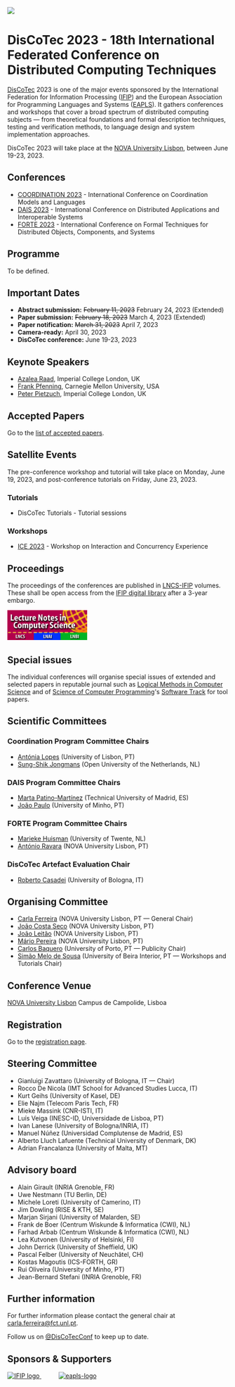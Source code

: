 [![](discotec2023-banner.v3.png)](https://www.discotec.org/2023/)

# DisCoTec 2023 - 18th International Federated Conference on Distributed Computing Techniques

[DisCoTec](https://www.discotec.org) 2023 is one of the major events sponsored by the International Federation for Information Processing ([IFIP](http://www.ifip.org)) and the European Association for Programming Languages and Systems ([EAPLS](https://eapls.org)). It gathers conferences and workshops that cover a broad spectrum of distributed computing subjects — from theoretical foundations and formal description techniques, testing and verification methods, to language design and system implementation approaches.

DisCoTec 2023 will take place at the [NOVA University Lisbon](https://www.unl.pt/en), between June 19-23, 2023.  

## Conferences
* [COORDINATION 2023](https://www.discotec.org/2023/coordination) - International Conference on Coordination Models and Languages
* [DAIS 2023](https://www.discotec.org/2023/dais) - International Conference on Distributed Applications and Interoperable Systems
* [FORTE 2023](https://www.discotec.org/2023/forte) - International Conference on Formal Techniques for Distributed Objects, Components, and Systems

## Programme

To be defined.

## Important Dates
* **Abstract submission:** ~~February 11, 2023~~ February 24, 2023 (Extended)
* **Paper submission:** ~~February 18, 2023~~ March 4, 2023 (Extended)
* **Paper notification:** ~~March 31, 2023~~ April 7, 2023
* **Camera-ready:** April 30, 2023
* **DisCoTec conference:** June 19-23, 2023

## Keynote Speakers

* [Azalea Raad](https://www.soundandcomplete.org/), Imperial College London, UK
* [Frank Pfenning](https://www.cs.cmu.edu/~fp/), Carnegie Mellon University, USA
* [Peter Pietzuch](https://www.doc.ic.ac.uk/~prp/), Imperial College London, UK


## Accepted Papers

Go to the [list of accepted papers](https://www.discotec.org/2023/accepted-papers).

## Satellite Events
The pre-conference workshop and tutorial will take place on Monday, June 19, 2023, and post-conference tutorials on Friday, June 23, 2023.

<!--DisCoTec 2023 gathers tutorials and workshops that cover a broad spectrum of distributed computing subjects — from theoretical foundations and formal description techniques, testing and verification methods, to language design and system implementation approaches.

[Call for Satellite Events Proposals](csep.md): We invite the community to submit proposals for tutorials on topics related to the distributed computing field.
-->

 
<!-- ### Important Dates
 For all workshops:
- **Workshop proposal submission deadline:** ~~January 30, 2023~~ February 13, 2023 (Extended)
- **Notification of accepted workshop proposals:** ~~February 2, 2023~~ February 16, 2023
- **Workshop paper submission deadline:** Mid April 2023
- **Notification of accepted workshop papers:** Mid May 2023 
- **Workshops:** June 23, 2023


For all tutorials:
- **Tutorial proposal submission deadline:** ~~March 7, 2023~~ March 21, 2023 (Extended)
- **Notification of accepted tutorial proposals:** ~~March 14, 2023~~ March 31, 2023
- **Tutorials:** June 19 or 23, 2023
-->

<!-- Pre-conference workshops and tutorials will take place on **Monday, June 19, 2023**, and post-conference workshops on **Friday, June 23, 2023**.
-->
### Tutorials
* DisCoTec Tutorials -  Tutorial sessions
<!-- * [DisCoTec Tutorials](tutorials) -  Tutorial sessions
-->

### Workshops
* [ICE 2023](https://www.discotec.org/2023/ice) - Workshop on Interaction and Concurrency Experience

## Proceedings
The proceedings of the conferences are published in [LNCS-IFIP](https://www.springer.com/series/8345) volumes. These shall be open access from the [IFIP digital library](https://hal.inria.fr/IFIP/page/conferences) after a 3-year embargo.

<img src="lncs-logo.jpg" width="182" height="68"/>

## Special issues
The individual conferences will organise special issues of extended and selected papers in reputable journal such as [Logical Methods in Computer Science](https://lmcs.episciences.org) and of [Science of Computer Programming](https://www.journals.elsevier.com/science-of-computer-programming/)'s [Software Track](https://www.journals.elsevier.com/science-of-computer-programming/call-for-software/a-new-software-track-on-original-software-publications-science-of-computer-programming) for tool papers.

## Scientific Committees 

### Coordination Program Committee Chairs
* [Antónia Lopes][AntoniaWeb] (University of Lisbon, PT)
* [Sung-Shik Jongmans][Sung-ShikWeb] (Open University of the Netherlands, NL)

### DAIS Program Committee Chairs 
* [Marta Patino-Martínez][MartaWeb] (Technical University of Madrid, ES)
* [João Paulo][JPauloWeb] (University of Minho, PT)

### FORTE Program Committee Chairs
* [Marieke Huisman][MariekeWeb] (University of Twente, NL)
* [António Ravara][AntonioWeb] (NOVA University Lisbon, PT)

### DisCoTec Artefact Evaluation Chair
* [Roberto Casadei][RobertoWeb] (University of Bologna, IT)

## Organising Committee
* [Carla Ferreira][CarlaWeb] (NOVA University Lisbon, PT — General Chair)
* [João Costa Seco][JSecoWeb] (NOVA University Lisbon, PT)
* [João Leitão][JLeitaoWeb] (NOVA University Lisbon, PT)
* [Mário Pereira][MarioWeb] (NOVA University Lisbon, PT)
* [Carlos Baquero][CarlosWeb] (University of Porto, PT — Publicity Chair)
* [Simão Melo de Sousa][SimaoWeb] (University of Beira Interior, PT — Workshops and Tutorials Chair)


[CarlaWeb]: http://ctp.di.fct.unl.pt/~cf/
[JSecoWeb]: https://docentes.fct.unl.pt/jrcs/
[JLeitaoWeb]: https://www.joaoleitao.org/
[MarioWeb]: https://mariojppereira.github.io/
[SimaoWeb]: https://www.di.ubi.pt/~desousa
[CarlosWeb]: https://cbaquero.github.io/web/

[AntoniaWeb]: http://www.di.fc.ul.pt/~mal/
[Sung-ShikWeb]: https://sungshik.github.io/

[MartaWeb]: http://lsd.ls.fi.upm.es/Members/mpatino/
[JPauloWeb]: https://haslab.uminho.pt/jtpaulo

[MariekeWeb]: https://wwwhome.ewi.utwente.nl/~marieke/
[AntonioWeb]: http://ctp.di.fct.unl.pt/~aravara/

[RobertoWeb]: https://www.unibo.it/sitoweb/roby.casadei/

## Conference Venue
[NOVA University Lisbon](https://www.unl.pt/en/)
Campus de Campolide, Lisboa

## Registration

Go to the [registration page](https://www.discotec.org/2023/registration).

## Steering Committee
* Gianluigi Zavattaro (University of Bologna, IT — Chair)
* Rocco De Nicola (IMT School for Advanced Studies Lucca, IT)
* Kurt Geihs (University of Kasel, DE)
* Elie Najm (Telecom Paris Tech, FR)
* Mieke Massink (CNR-ISTI, IT)
* Luís Veiga (INESC-ID, Universidade de Lisboa, PT)
* Ivan Lanese (University of Bologna/INRIA, IT)
* Manuel Núñez (Universidad Complutense de Madrid, ES)
* Alberto Lluch Lafuente (Technical University of Denmark, DK)
* Adrian Francalanza (University of Malta, MT)


## Advisory board
* Alain Girault (INRIA Grenoble, FR)
* Uwe Nestmann (TU Berlin, DE)
* Michele Loreti (University of Camerino, IT)
* Jim Dowling (RISE & KTH, SE)
* Marjan Sirjani (University of Malarden, SE)
* Frank de Boer (Centrum Wiskunde & Informatica (CWI), NL)
* Farhad Arbab (Centrum Wiskunde & Informatica (CWI), NL)
* Lea Kutvonen (University of Helsinki, FI)
* John Derrick (University of Sheffield, UK)
* Pascal Felber (University of Neuchâtel, CH) 
* Kostas Magoutis (ICS-FORTH, GR)
* Rui Oliveira (University of Minho, PT)
* Jean-Bernard Stefani (INRIA Grenoble, FR)

## Further information
For further information please contact the general chair at <carla.ferreira@fct.unl.pt>.

Follow us on [@DisCoTecConf](https://twitter.com/DisCoTecConf) to keep up to date.

## Sponsors & Supporters

<a href="https://www.ifip.org">
  <img alt="IFIP logo" src="https://encrypted-tbn0.gstatic.com/images?q=tbn:ANd9GcS-EpsUS6bK4HbtbQ12Do2lkYu998ZGaXNCTWG4bxbd11vWDMDi" width="350px">
</a>
&nbsp;   &nbsp;   &nbsp;   &nbsp;   &nbsp;
<a href="https://eapls.org">
<img alt="eapls-logo" src="https://www.discotec.org/2021/EAPLS_logo.jpg" width="350px">
